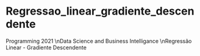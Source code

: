 # Regressao_linear_gradiente_descendente
Programming 2021
\nData Science and Business Intelligance
\nRegressão Linear - Gradiente Descendente
